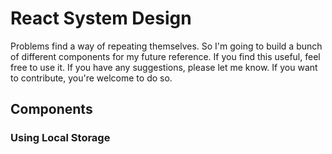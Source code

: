 # React System Design

Problems find a way of repeating themselves. So I'm going to build a bunch of different components for my future reference. If you find this useful, feel free to use it. If you have any suggestions, please let me know. If you want to contribute, you're welcome to do so.

## Components

### Using Local Storage

